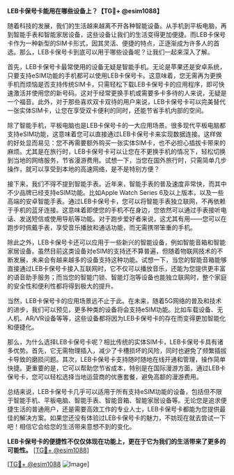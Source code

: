 **LEB卡保号卡能用在哪些设备上？【TG💪+ @esim1088】**

随着科技的发展，我们的生活越来越离不开各种智能设备。从手机到平板电脑，再到智能手表和智能家居设备，这些设备让我们的生活变得更加便捷。而LEB卡保号卡作为一种新型的SIM卡形式，因其灵活、便捷的特点，正逐渐成为许多人的首选。那么，LEB卡保号卡到底可以用于哪些设备呢？让我们一起来深入了解。

首先，LEB卡保号卡最常使用的设备无疑是智能手机。无论是苹果还是安卓系统，只要支持eSIM功能的手机都可以使用LEB卡保号卡。这意味着，您无需再为更换手机而烦恼是否支持传统SIM卡，只需轻松下载LEB卡保号卡的应用程序，即可快速激活并使用您的新号码。这对于经常更换手机或需要多卡多待的人来说，无疑是一个福音。此外，对于那些喜欢双卡双待的用户来说，LEB卡保号卡可以完美替代一张实体SIM卡，让您在享受双卡便利的同时，还能节省手机内部的空间。

除了智能手机，平板电脑也是LEB卡保号卡的一大应用场景。很多现代平板电脑都支持eSIM功能，这意味着您可以直接通过LEB卡保号卡来实现数据连接。这样做的好处显而易见：您不再需要额外购买一张实体SIM卡，也不必担心插拔卡带来的麻烦。尤其是在旅行时，LEB卡保号卡可以让您在不更换手机的情况下，轻松切换到当地的网络服务，节省漫游费用。试想一下，当您在国外旅行时，只需简单几步操作，就可以享受到本地的高速网络，是不是特别方便？

接下来，我们不得不提到智能手表。近年来，智能手表的普及速度非常快，而其中不少品牌已经支持eSIM功能。比如Apple Watch Series 6及以上版本，以及一些高端的安卓智能手表。通过LEB卡保号卡，您可以将智能手表独立联网，不再依赖于手机的蓝牙连接。这意味着即使您的手机不在身边，您依然可以通过手表接听电话、发送短信或使用导航等功能。对于跑步爱好者来说，这尤其有用——您可以在跑步时佩戴手表，享受音乐播放和通话功能，而无需携带笨重的手机。

除此之外，LEB卡保号卡还可以应用于一些新兴的智能设备，例如智能音箱和智能家居设备。虽然目前这类设备对eSIM的支持还不算普遍，但随着物联网技术的不断发展，未来会有越来越多的设备支持这种功能。试想一下，当您的智能音箱能够直接通过LEB卡保号卡接入互联网时，它不仅可以播放音乐，还能为您提供更丰富的语音助手服务；而当您的智能门锁、智能灯泡等设备也能独立联网时，整个家庭的安全性和便利性都将得到极大的提升。

当然，LEB卡保号卡的应用场景远不止于此。在未来，随着5G网络的普及和技术的进步，我们可以预见，更多种类的设备将会支持eSIM功能。比如车载设备、无人机、AR/VR设备等等，这些设备都将因为LEB卡保号卡的存在而变得更加智能化和便捷化。

那么，为什么选择LEB卡保号卡呢？相比传统的实体SIM卡，LEB卡保号卡具有诸多优势。首先，它无需物理插入，减少了卡槽损坏的风险，同时也避免了频繁插拔卡导致的磨损问题。其次，LEB卡保号卡支持随时随地在线开通和管理，操作简单快捷。更重要的是，它可以帮助您节省成本，特别是在国际漫游方面，通过LEB卡保号卡，您可以轻松选择当地运营商的优惠套餐，避免高额的漫游费用。

总结来说，LEB卡保号卡几乎可以适用于所有支持eSIM功能的设备，包括但不限于智能手机、平板电脑、智能手表、智能音箱、智能家居设备等。无论您是追求便捷生活的普通用户，还是需要高效工作的专业人士，LEB卡保号卡都能为您提供最佳的解决方案。如果您还没有体验过LEB卡保号卡的魅力，不妨现在就去尝试一下吧！相信它会给您的生活带来意想不到的变化。

**LEB卡保号卡的便捷性不仅仅体现在功能上，更在于它为我们的生活带来了更多的可能性。** [[TG💪+ @esim1088](https://t.me/s/esim1088)]

[[TG💪+ @esim1088](https://t.me/s/esim1088) ![Image](https://i.postimg.cc/4NQfJmqS/Snipaste-2025-05-13-00-14-12.png)]